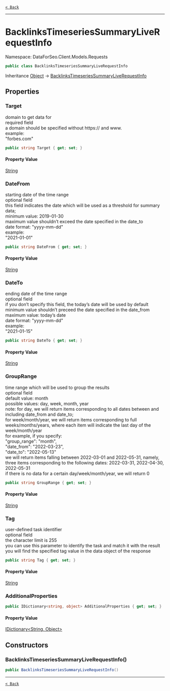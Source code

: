 [`< Back`](./)

---

# BacklinksTimeseriesSummaryLiveRequestInfo

Namespace: DataForSeo.Client.Models.Requests

```csharp
public class BacklinksTimeseriesSummaryLiveRequestInfo
```

Inheritance [Object](https://docs.microsoft.com/en-us/dotnet/api/system.object) → [BacklinksTimeseriesSummaryLiveRequestInfo](./dataforseo.client.models.requests.backlinkstimeseriessummaryliverequestinfo)

## Properties

### **Target**

domain to get data for
 <br>required field
 <br>a domain should be specified without https:// and www.
 <br>example:
 <br>"forbes.com"

```csharp
public string Target { get; set; }
```

#### Property Value

[String](https://docs.microsoft.com/en-us/dotnet/api/system.string)<br>

### **DateFrom**

starting date of the time range
 <br>optional field
 <br>this field indicates the date which will be used as a threshold for summary data;
 <br>minimum value: 2019-01-30
 <br>maximum value shouldn’t exceed the date specified in the date_to
 <br>date format: "yyyy-mm-dd"
 <br>example:
 <br>"2021-01-01"

```csharp
public string DateFrom { get; set; }
```

#### Property Value

[String](https://docs.microsoft.com/en-us/dotnet/api/system.string)<br>

### **DateTo**

ending date of the time range
 <br>optional field
 <br>if you don’t specify this field, the today’s date will be used by default
 <br>minimum value shouldn’t preceed the date specified in the date_from
 <br>maximum value: today’s date
 <br>date format: "yyyy-mm-dd"
 <br>example:
 <br>"2021-01-15"

```csharp
public string DateTo { get; set; }
```

#### Property Value

[String](https://docs.microsoft.com/en-us/dotnet/api/system.string)<br>

### **GroupRange**

time range which will be used to group the results
 <br>optional field
 <br>default value: month
 <br>possible values: day, week, month, year
 <br>note: for day, we will return items corresponding to all dates between and including date_from and date_to;
 <br>for week/month/year, we will return items corresponding to full weeks/months/years, where each item will indicate the last day of the week/month/year
 <br>for example, if you specify:
 <br>"group_range": "month",
 <br>"date_from": "2022-03-23",
 <br>"date_to": "2022-05-13"
 <br>we will return items falling between 2022-03-01 and 2022-05-31, namely, three items corresponding to the following dates: 2022-03-31, 2022-04-30, 2022-05-31
 <br>if there is no data for a certain day/week/month/year, we will return 0

```csharp
public string GroupRange { get; set; }
```

#### Property Value

[String](https://docs.microsoft.com/en-us/dotnet/api/system.string)<br>

### **Tag**

user-defined task identifier
 <br>optional field
 <br>the character limit is 255
 <br>you can use this parameter to identify the task and match it with the result
 <br>you will find the specified tag value in the data object of the response

```csharp
public string Tag { get; set; }
```

#### Property Value

[String](https://docs.microsoft.com/en-us/dotnet/api/system.string)<br>

### **AdditionalProperties**

```csharp
public IDictionary<string, object> AdditionalProperties { get; set; }
```

#### Property Value

[IDictionary&lt;String, Object&gt;](https://docs.microsoft.com/en-us/dotnet/api/system.collections.generic.idictionary-2)<br>

## Constructors

### **BacklinksTimeseriesSummaryLiveRequestInfo()**

```csharp
public BacklinksTimeseriesSummaryLiveRequestInfo()
```

---

[`< Back`](./)

